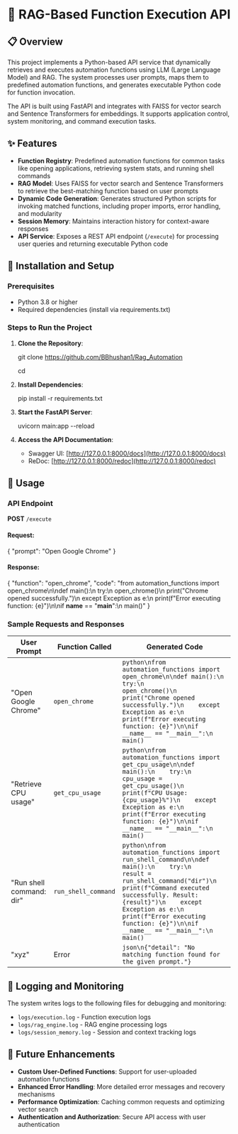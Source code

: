 # 🤖 RAG-Based Function Execution API


## 📋 Overview

This project implements a Python-based API service that dynamically retrieves and executes automation functions using LLM (Large Language Model) and RAG. The system processes user prompts, 
maps them to predefined automation functions, and generates executable Python code for function invocation.

The API is built using FastAPI and integrates with FAISS for vector search and Sentence Transformers for embeddings. 
It supports application control, system monitoring, and command execution tasks.

## ✨ Features

- **Function Registry**: Predefined automation functions for common tasks like opening applications, retrieving system stats, and running shell commands
- **RAG Model**: Uses FAISS for vector search and Sentence Transformers to retrieve the best-matching function based on user prompts
- **Dynamic Code Generation**: Generates structured Python scripts for invoking matched functions, including proper imports, error handling, and modularity
- **Session Memory**: Maintains interaction history for context-aware responses
- **API Service**: Exposes a REST API endpoint (`/execute`) for processing user queries and returning executable Python code

## 🚀 Installation and Setup

### Prerequisites

- Python 3.8 or higher
- Required dependencies (install via requirements.txt)

### Steps to Run the Project

1. **Clone the Repository**:

   git clone https://github.com/BBhushan1/Rag_Automation

   cd <project-directory>
  

2. **Install Dependencies**:
  
   pip install -r requirements.txt
   

3. **Start the FastAPI Server**:
 
   uvicorn main:app --reload
  

4. **Access the API Documentation**:
   - Swagger UI: [http://127.0.0.1:8000/docs](http://127.0.0.1:8000/docs)
   - ReDoc: [http://127.0.0.1:8000/redoc](http://127.0.0.1:8000/redoc)

## 📘 Usage

### API Endpoint

**POST** `/execute`

#### Request:

{
  "prompt": "Open Google Chrome"
}


#### Response:

{
  "function": "open_chrome",
  "code": "from automation_functions import open_chrome\n\ndef main():\n    try:\n        open_chrome()\n        print(\"Chrome opened successfully.\")\n    except Exception as e:\n        print(f\"Error executing function: {e}\")\n\nif __name__ == \"__main__\":\n    main()"
}


### Sample Requests and Responses

| User Prompt | Function Called | Generated Code |
|-------------|----------------|---------------|
| "Open Google Chrome" | `open_chrome` | ```python\nfrom automation_functions import open_chrome\n\ndef main():\n    try:\n        open_chrome()\n        print("Chrome opened successfully.")\n    except Exception as e:\n        print(f"Error executing function: {e}")\n\nif __name__ == "__main__":\n    main()``` |
| "Retrieve CPU usage" | `get_cpu_usage` | ```python\nfrom automation_functions import get_cpu_usage\n\ndef main():\n    try:\n        cpu_usage = get_cpu_usage()\n        print(f"CPU Usage: {cpu_usage}%")\n    except Exception as e:\n        print(f"Error executing function: {e}")\n\nif __name__ == "__main__":\n    main()``` |
| "Run shell command: dir" | `run_shell_command` | ```python\nfrom automation_functions import run_shell_command\n\ndef main():\n    try:\n        result = run_shell_command("dir")\n        print(f"Command executed successfully. Result: {result}")\n    except Exception as e:\n        print(f"Error executing function: {e}")\n\nif __name__ == "__main__":\n    main()``` |
| "xyz" | Error | ```json\n{"detail": "No matching function found for the given prompt."}``` |


## 📝 Logging and Monitoring

The system writes logs to the following files for debugging and monitoring:
- `logs/execution.log` - Function execution logs
- `logs/rag_engine.log` - RAG engine processing logs
- `logs/session_memory.log` - Session and context tracking logs


## 🔮 Future Enhancements

- **Custom User-Defined Functions**: Support for user-uploaded automation functions
- **Enhanced Error Handling**: More detailed error messages and recovery mechanisms
- **Performance Optimization**: Caching common requests and optimizing vector search
- **Authentication and Authorization**: Secure API access with user authentication


